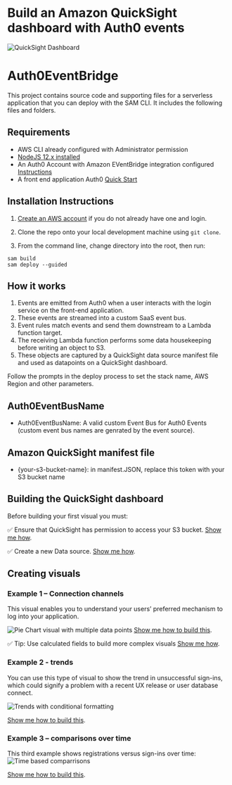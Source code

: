 

# Build an Amazon QuickSight dashboard with Auth0 events

![QuickSight Dashboard](https://raw.githubusercontent.com/aws-samples/Auth0EventBridge/master/images/screenshot.png "QuickSight Dashboard")


# Auth0EventBridge

This project contains source code and supporting files for a serverless application that you can deploy with the SAM CLI. It includes the following files and folders.

## Requirements

* AWS CLI already configured with Administrator permission
* [NodeJS 12.x installed](https://nodejs.org/en/download/)
* An Auth0 Account with Amazon EVentBridge integration configured [Instructions](https://auth0.com/docs/logs/streams/aws-eventbridge#set-up-auth0-for-use-as-the-event-source)
* A front end application Auth0 [Quick Start](https://auth0.com/docs/quickstart/spa) 

## Installation Instructions

1. [Create an AWS account](https://portal.aws.amazon.com/gp/aws/developer/registration/index.html) if you do not already have one and login.

1. Clone the repo onto your local development machine using `git clone`.

1. From the command line, change directory into the root, then run:
```
sam build
sam deploy --guided
```
## How it works

1. Events are emitted from Auth0 when a user interacts with the login service on the front-end application.
1. These events are streamed into a custom SaaS event bus.
1. Event rules match events and send them downstream to a Lambda function target.
1. The receiving Lambda function performs some data housekeeping before writing an object to S3.  
1. These objects are captured by a QuickSight data source manifest file and used as datapoints on a QuickSight dashboard. 

Follow the prompts in the deploy process to set the stack name, AWS Region and other parameters.

## Auth0EventBusName

* Auth0EventBusName: A valid custom Event Bus for Auth0 Events (custom event bus names are genrated by the event source).

## Amazon QuickSight manifest file

* {your-s3-bucket-name}: in manifest.JSON, replace this token with your S3 bucket name

## Building the QuickSight dashboard

Before building your first visual you must:

:white_check_mark: Ensure that QuickSight has permission to access your S3 bucket. [Show me how](https://github.com/aws-samples/Auth0EventBridge/blob/master/guides/Guide_QuickSight_S3_Permissions.md#granting-quicksight-permission-to-access-your-s3-bucket "QuickSight has permission to access your S3 bucket").

:white_check_mark: Create a new Data source. [Show me how](https://github.com/aws-samples/Auth0EventBridge/blob/master/guides/Guide_QuickSight_S3_Permissions.md#creting-a-new-data-source "QuickSight has permission to access your S3 bucket").


## Creating visuals

### Example 1 – Connection channels

This visual enables you to understand your users’ preferred mechanism to log into your application.

![Pie Chart visual with multiple data points](https://raw.githubusercontent.com/aws-samples/Auth0EventBridge/master/images/piechart.png "S3 Permissions Dashboard")
[Show me how to build this](https://github.com/aws-samples/Auth0EventBridge/blob/master/guides/Guide_QuickSight_Visuals#Example-1 "QuickSight Visuals").

:white_check_mark: Tip: Use calculated fields to build more complex visuals [Show me how](https://github.com/aws-samples/Auth0EventBridge/blob/master/guides/Guide_QuickSight_Visuals#Calculated-Fields "QuickSight Visuals").


### Example 2 - trends
You can use this type of visual to show the trend in unsuccessful sign-ins, which could signify a problem with a recent UX release or user database connect.

![Trends with conditional formatting](https://raw.githubusercontent.com/aws-samples/Auth0EventBridge/master/images/trends.png "Trends with conditional formatting")

[Show me how to build this](https://github.com/aws-samples/Auth0EventBridge/blob/master/guides/Guide_QuickSight_Visuals#Example-2 "QuickSight Visuals").


### Example 3 – comparisons over time 
This third example shows registrations versus sign-ins over time:
![Time based comparrisons](https://raw.githubusercontent.com/aws-samples/Auth0EventBridge/master/images/timebasedComparisons.png "Time based comparrisons")
 
[Show me how to build this](https://github.com/aws-samples/Auth0EventBridge/blob/master/guides/Guide_QuickSight_Visuals#Example-3 "QuickSight Visuals").